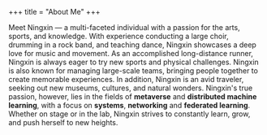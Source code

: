 +++
title = "About Me"
+++

Meet Ningxin &mdash; a multi-faceted individual with a passion for the arts, sports, and knowledge. With experience conducting a large choir, drumming in a rock band, and teaching dance, Ningxin showcases a deep love for music and movement. As an accomplished long-distance runner, Ningxin is always eager to try new sports and physical challenges. Ningxin is also known for managing large-scale teams, bringing people together to create memorable experiences. In addition, Ningxin is an avid traveler, seeking out new museums, cultures, and natural wonders. Ningxin's true passion, however, lies in the fields of **metaverse** and **distributed machine learning**, with a focus on **systems**, **networking** and **federated learning**. Whether on stage or in the lab, Ningxin strives to constantly learn, grow, and push herself to new heights.
